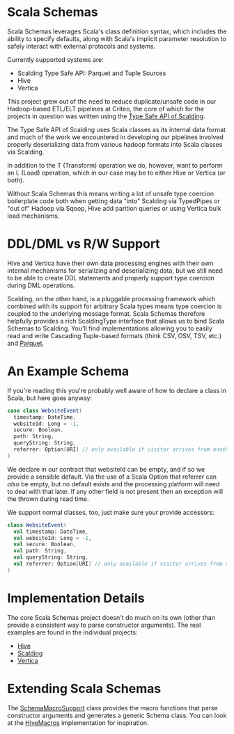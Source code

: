 # Scala Schemas
Scala Schemas leverages Scala's class definition syntax, which includes the ability to specify defaults, along with Scala's implicit parameter resolution to safely interact with external protocols and systems.

Currently supported systems are:
* Scalding Type Safe API: Parquet and Tuple Sources
* Hive
* Vertica

This project grew out of the need to reduce duplicate/unsafe code in our Hadoop-based ETL/ELT pipelines at Criteo, the core of which for the projects in question was written using the [Type Safe API of Scalding](https://github.com/twitter/scalding/wiki/Type-safe-api-reference).

The Type Safe API of Scalding uses Scala classes as its internal data format and much of the work we encountered in developing our pipelines involved properly deserializing data from various hadoop formats into Scala classes via Scalding.

In addition to the T (Transform) operation we do, however, want to perform an L (Load) operation, which in our case may be to either Hive or Vertica (or both).

Without Scala Schemas this means writing a lot of unsafe type coercion boilerplate code both when getting data "into" Scalding via TypedPipes or "out of" Hadoop via Sqoop, Hive add parition queries or using Vertica bulk load mechanisms.

# DDL/DML vs R/W Support
Hive and Vertica have their own data processing engines with their own internal mechanisms for serializing and deserializing data, but we still need to be able to create DDL statements and properly support type coercion during DML operations.

Scalding, on the other hand, is a pluggable processing framework which combined with its support for arbitrary Scala types means type coercion is coupled to the underlying message format.  Scala Schemas therefore helpfully provides a rich ScaldingType interface that allows us to bind Scala Schemas to Scalding.  You'll find implementations allowing you to easily read and write Cascading Tuple-based formats (think CSV, OSV, TSV, etc.) and [Parquet](https://github.com/apache/parquet-mr).

# An Example Schema
If you're reading this you're probably well aware of how to declare a class in Scala, but here goes anyway:
```scala
case class WebsiteEvent(
  timestamp: DateTime,
  websiteId: Long = -1,
  secure: Boolean,
  path: String,
  queryString: String,
  referrer: Option[URI] // only available if visitor arrives from another domain
)
```
We declare in our contract that websiteId can be empty, and if so we provide a sensible default. Via the use of a Scala Option that referrer can *also* be empty, but no default exists and the processing platform will need to deal with that later.  If any other field is not present then an exception will the thrown during read time.

We support normal classes, too, just make sure your provide accessors:
```scala
class WebsiteEvent(
  val timestamp: DateTime,
  val websiteId: Long = -1,
  val secure: Boolean,
  val path: String,
  val queryString: String,
  val referrer: Option[URI] // only available if visitor arrives from another domain
)
```

# Implementation Details
The core Scala Schemas project doesn't do much on its own (other than provide a consistent way to parse constructor arguments).  The real examples are found in the individual projects:
* [Hive](/hive/src/main/tut/00-Intro.md)
* [Scalding](/scalding/src/main/tut/00-Intro.md)
* [Vertica](/vertica/src/main/tut/00-Intro.md)

# Extending Scala Schemas
The [SchemaMacroSupport](/core/src/main/scala/com/criteo/scalaschemas/SchemaMacroSupport.scala) class provides the macro functions that parse constructor arguments and generates a generic Schema class.  You can look at the [HiveMacros](/hive/src/main/scala/com/criteo/scalaschemas/hive/HiveMacros.scala) implementation for inspiration.
